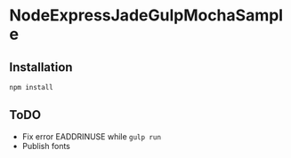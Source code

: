 # NodeExpressJadeGulpMochaSample
## Installation
```sh
npm install
```
## ToDO
- Fix error EADDRINUSE while ```gulp run```
- Publish fonts